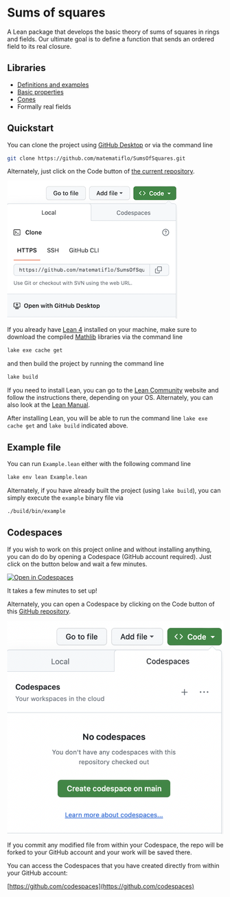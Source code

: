 # Sums of squares

A Lean package that develops the basic theory of sums of squares in rings and fields. Our ultimate goal is to define a function that sends an ordered field to its real closure.

## Libraries

- [Definitions and examples](SumSq/Defs.md)
- [Basic properties](SumSq/Ppties.md)
- [Cones](SumSq/Cones.md)
- Formally real fields

## Quickstart

You can clone the project using [GitHub Desktop](https://docs.github.com/en/desktop/installing-and-authenticating-to-github-desktop/installing-github-desktop) or via the command line

```bash
git clone https://github.com/matematiflo/SumsOfSquares.git
```

Alternately, just click on the Code button of [the current repository](https://github.com/matematiflo/SumsOfSquares).

![Opening a Codespace](img/Clone_small.png)

If you already have [Lean 4](https://lean-lang.org) installed on your machine, make sure to download the compiled [Mathlib](https://github.com/leanprover-community/mathlib4) libraries via the command line

```bash
lake exe cache get
```

and then build the project by running the command line

```bash
lake build
```

If you need to install Lean, you can go to the [Lean Community](https://leanprover-community.github.io/get_started.html) website and follow the instructions there, depending on your OS. Alternately, you can also look at the [Lean Manual](https://lean-lang.org/lean4/doc/quickstart.html).

After installing Lean, you will be able to run the command line `lake exe cache get` and `lake build` indicated above.

## Example file

You can run `Example.lean` either with the following command line

```bash
lake env lean Example.lean
```

Alternately, if you have already built the project (using `lake build`), you can simply execute the `example` binary file via

```bash
./build/bin/example
```

## Codespaces

If you wish to work on this project online and without installing anything, you can do do by opening a Codespace (GitHub account required). Just click on the button below and wait a few minutes.

[![Open in Codespaces](https://github.com/codespaces/badge.svg)](https://github.com/codespaces/new?skip_quickstart=true&machine=standardLinux32gb&repo=713890550&ref=main&geo=EuropeWest)

It takes a few minutes to set up!

Alternately, you can open a Codespace by clicking on the Code button of this [GitHub repository](https://github.com/matematiflo/SumsOfSquares).

![Opening a Codespace](img/Codespace.png)

If you commit any modified file from within your Codespace, the repo will be forked to your GitHub account and your work will be saved there.

You can access the Codespaces that you have created directly from within your GitHub account:

[https://github.com/codespaces](https://github.com/codespaces)
